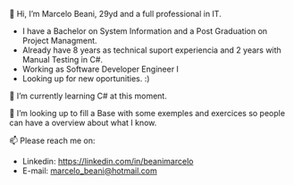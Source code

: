 👋 Hi, I’m Marcelo Beani, 29yd and a full professional in IT.
-  I have a Bachelor on System Information and a Post Graduation on Project Managment. 
-  Already have 8 years as technical suport experiencia and 2 years with Manual Testing in C#.
-  Working as Software Developer Engineer I 
-  Looking up for new oportunities. :)   

🌱 I’m currently learning C# at this moment.
 
💞️ I’m looking up to fill a Base with some exemples and exercices so people can have a overview about what I know.

📫 Please reach me on:
- Linkedin: https://linkedin.com/in/beanimarcelo
- E-mail: marcelo_beani@hotmail.com


